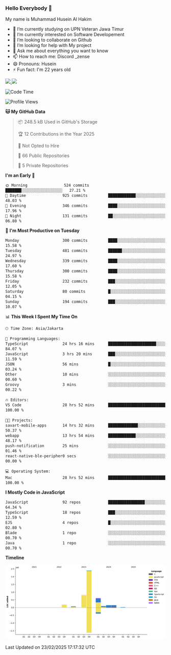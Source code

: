 ### Hello Everybody 👋

My name is Muhammad Husein Al Hakim

- 🔭 I’m currently studying on UPN Veteran Jawa Timur
- 🌱 I’m currently interested on Software Developement
- 👯 I’m looking to collaborate on Github
- 🤔 I’m looking for help with My project
- 💬 Ask me about everything you want to know
- 📫 How to reach me: Discord _zense
- 😄 Pronouns: Husein
- ⚡ Fun fact: I'm 22 years old

<p align="left">
<a href="https://github.com/huseinhq">
  <img height="180em" src="https://github-readme-stats-eight-theta.vercel.app/api?username=huseinhq&show_icons=true&theme=algolia&include_all_commits=true&count_private=true"/>
  <img height="180em" src="https://github-readme-stats-eight-theta.vercel.app/api/top-langs/?username=huseinhq&layout=compact&langs_count=8&theme=algolia"/>
</a>
</p>

<!--START_SECTION:waka-->
![Code Time](http://img.shields.io/badge/Code%20Time-1%2C884%20hrs%204%20mins-blue)

![Profile Views](http://img.shields.io/badge/Profile%20Views-13-blue)

**🐱 My GitHub Data** 

> 📦 248.5 kB Used in GitHub's Storage 
 > 
> 🏆 12 Contributions in the Year 2025
 > 
> 🚫 Not Opted to Hire
 > 
> 📜 66 Public Repositories 
 > 
> 🔑 5 Private Repositories 
 > 
**I'm an Early 🐤** 

```text
🌞 Morning                524 commits         ███████░░░░░░░░░░░░░░░░░░   27.21 % 
🌆 Daytime                925 commits         ████████████░░░░░░░░░░░░░   48.03 % 
🌃 Evening                346 commits         ████░░░░░░░░░░░░░░░░░░░░░   17.96 % 
🌙 Night                  131 commits         ██░░░░░░░░░░░░░░░░░░░░░░░   06.80 % 
```
📅 **I'm Most Productive on Tuesday** 

```text
Monday                   300 commits         ████░░░░░░░░░░░░░░░░░░░░░   15.58 % 
Tuesday                  481 commits         ██████░░░░░░░░░░░░░░░░░░░   24.97 % 
Wednesday                339 commits         ████░░░░░░░░░░░░░░░░░░░░░   17.60 % 
Thursday                 300 commits         ████░░░░░░░░░░░░░░░░░░░░░   15.58 % 
Friday                   232 commits         ███░░░░░░░░░░░░░░░░░░░░░░   12.05 % 
Saturday                 80 commits          █░░░░░░░░░░░░░░░░░░░░░░░░   04.15 % 
Sunday                   194 commits         ███░░░░░░░░░░░░░░░░░░░░░░   10.07 % 
```


📊 **This Week I Spent My Time On** 

```text
🕑︎ Time Zone: Asia/Jakarta

💬 Programming Languages: 
TypeScript               24 hrs 16 mins      █████████████████████░░░░   84.07 % 
JavaScript               3 hrs 20 mins       ███░░░░░░░░░░░░░░░░░░░░░░   11.59 % 
JSON                     56 mins             █░░░░░░░░░░░░░░░░░░░░░░░░   03.24 % 
Other                    10 mins             ░░░░░░░░░░░░░░░░░░░░░░░░░   00.60 % 
Groovy                   3 mins              ░░░░░░░░░░░░░░░░░░░░░░░░░   00.22 % 

🔥 Editors: 
VS Code                  28 hrs 52 mins      █████████████████████████   100.00 % 

🐱‍💻 Projects: 
savart-mobile-apps       14 hrs 32 mins      █████████████░░░░░░░░░░░░   50.37 % 
webapp                   13 hrs 54 mins      ████████████░░░░░░░░░░░░░   48.17 % 
push-notification        25 mins             ░░░░░░░░░░░░░░░░░░░░░░░░░   01.46 % 
react-native-ble-peripher0 secs              ░░░░░░░░░░░░░░░░░░░░░░░░░   00.00 % 

💻 Operating System: 
Mac                      28 hrs 52 mins      █████████████████████████   100.00 % 
```

**I Mostly Code in JavaScript** 

```text
JavaScript               92 repos            ████████████████░░░░░░░░░   64.34 % 
TypeScript               18 repos            ███░░░░░░░░░░░░░░░░░░░░░░   12.59 % 
EJS                      4 repos             █░░░░░░░░░░░░░░░░░░░░░░░░   02.80 % 
Blade                    1 repo              ░░░░░░░░░░░░░░░░░░░░░░░░░   00.70 % 
Java                     1 repo              ░░░░░░░░░░░░░░░░░░░░░░░░░   00.70 % 
```



**Timeline**

![Lines of Code chart](https://raw.githubusercontent.com/HuseinHQ/HuseinHQ/main/assets/bar_graph.png)


 Last Updated on 23/02/2025 17:17:32 UTC
<!--END_SECTION:waka-->
